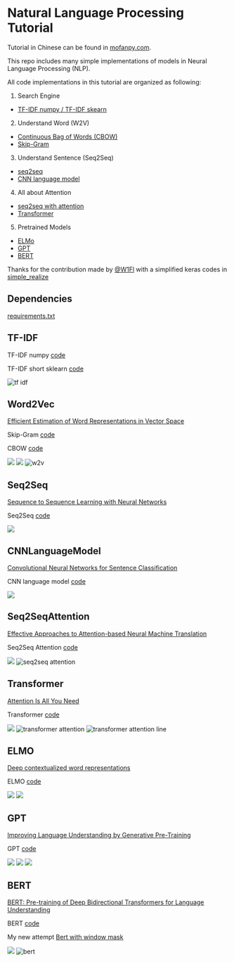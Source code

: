 # Natural Language Processing Tutorial

Tutorial in Chinese can be found in [mofanpy.com](https://mofanpy.com/tutorials/machine-learning/nlp).

This repo includes many simple implementations of models in Neural Language Processing (NLP).

All code implementations in this tutorial are organized as following:

1. Search Engine
  - [TF-IDF numpy / TF-IDF skearn](#TF-IDF)
2. Understand Word (W2V)
  - [Continuous Bag of Words (CBOW)](#Word2Vec)
  - [Skip-Gram](#Word2Vec)
3. Understand Sentence (Seq2Seq)
  - [seq2seq](#Seq2Seq)
  - [CNN language model](#CNNLanguageModel)
4. All about Attention
  - [seq2seq with attention](#Seq2SeqAttention)
  - [Transformer](#Transformer)
5. Pretrained Models
  - [ELMo](#ELMO)
  - [GPT](#GPT)
  - [BERT](#BERT)

Thanks for the contribution made by [@W1Fl](https://github.com/W1Fl) with a simplified keras codes in [simple_realize](simple_realize)

## Dependencies

[requirements.txt](requirements.txt)

## TF-IDF

TF-IDF numpy [code](tf_idf.py)

TF-IDF short sklearn [code](tf_idf_sklearn.py)

![tf idf](https://mofanpy.com/static/results-small/nlp/tfidf_matrix.png)

## Word2Vec
[Efficient Estimation of Word Representations in Vector Space](https://arxiv.org/pdf/1301.3781.pdf)

Skip-Gram [code](skip-gram.py)

CBOW [code](CBOW.py)

![](https://mofanpy.com/static/results-small/nlp/cbow_illustration.png)
![](https://mofanpy.com/static/results-small/nlp/skip_gram_illustration.png)
![w2v](https://mofanpy.com/static/results/nlp/cbow_code_result.png)

## Seq2Seq
[Sequence to Sequence Learning with Neural Networks](https://papers.nips.cc/paper/5346-sequence-to-sequence-learning-with-neural-networks.pdf)

Seq2Seq [code](seq2seq.py)

![](https://mofanpy.com/static/results-small/nlp/seq2seq_illustration.png)

## CNNLanguageModel
[Convolutional Neural Networks for Sentence Classification](https://arxiv.org/pdf/1408.5882.pdf)

CNN language model [code](cnn-lm.py)

![](https://mofanpy.com/static/results-small/nlp/cnn-ml_sentence_embedding.png)

## Seq2SeqAttention
[Effective Approaches to Attention-based Neural Machine Translation](https://arxiv.org/pdf/1508.04025.pdf)

Seq2Seq Attention [code](seq2seq_attention.py)

![](https://mofanpy.com/static/results-small/nlp/luong_attention.png)
![seq2seq attention](https://mofanpy.com/static/results-small/nlp/seq2seq_attention_res.png)

## Transformer
[Attention Is All You Need](https://arxiv.org/pdf/1706.03762.pdf)

Transformer [code](transformer.py)

![](https://mofanpy.com/static/results-small/nlp/transformer_encoder_decoder.png)
![transformer attention](img/transformer0_decoder_encoder_attention.png)
![transformer attention line](img/transformer0_encoder_decoder_attention_line.png)

## ELMO
[Deep contextualized word representations](https://arxiv.org/pdf/1802.05365.pdf)

ELMO [code](ELMo.py)

![](https://mofanpy.com/static/results-small/nlp/elmo_training.png)
![](https://mofanpy.com/static/results-small/nlp/elmo_word_emb.png)

## GPT
[Improving Language Understanding by Generative Pre-Training](https://cdn.openai.com/research-covers/language-unsupervised/language_understanding_paper.pdf)

GPT [code](GPT.py)

![](https://mofanpy.com/static/results-small/nlp/gpt_structure.png)
![](https://mofanpy.com/static/results-small/nlp/gpt7_self_attention_line.png)
![](https://mofanpy.com/static/results-small/nlp/gpt7_self_attention.png)

## BERT
[BERT: Pre-training of Deep Bidirectional Transformers for Language Understanding](https://arxiv.org/pdf/1810.04805.pdf)

BERT [code](BERT.py)

My new attempt [Bert with window mask](BERT_window_mask.py)

![](https://mofanpy.com/static/results-small/nlp/bert_gpt_comparison.png)
![bert](https://mofanpy.com/static/results-small/nlp/bert_self_mask4_self_attention_line.png)
